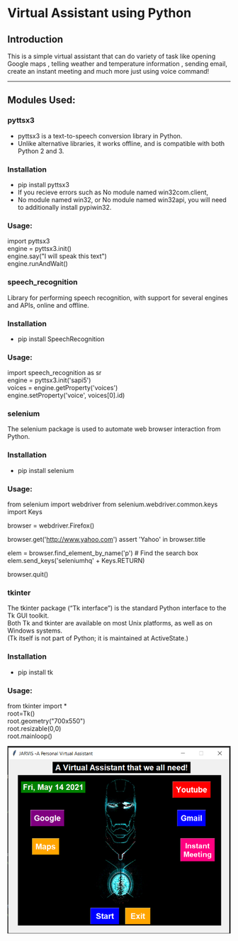 # Virtual Assistant using Python
## Introduction
This is a simple virtual assistant that can do variety of task like
opening Google maps , telling weather and temperature information ,
sending email, create an instant meeting and much more just using voice command!
***
## **Modules Used:**
### pyttsx3
 * pyttsx3  is a text-to-speech conversion library in Python. <br /> 
 * Unlike alternative libraries, it works offline, and is compatible with both Python 2 and 3.
### Installation
 * pip install pyttsx3<br /> 
 * If you recieve errors such as No module named win32com.client,<br /> 
 * No module named win32, or No module named win32api, you will need to additionally install pypiwin32.
 ### Usage:
  import pyttsx3<br />
  engine = pyttsx3.init()<br />
  engine.say("I will speak this text")<br />
  engine.runAndWait()<br />
### speech_recognition
 Library for performing speech recognition, with support for several engines and APIs, online and offline.
### Installation
* pip install SpeechRecognition
### Usage:
  import speech_recognition as sr<br />
  engine = pyttsx3.init('sapi5')<br />
  voices = engine.getProperty('voices')<br />
  engine.setProperty('voice', voices[0].id)<br />
### selenium
 The selenium package is used to automate web browser interaction from Python.
### Installation
* pip install selenium
### Usage:
from selenium import webdriver
from selenium.webdriver.common.keys import Keys

browser = webdriver.Firefox()

browser.get('http://www.yahoo.com')
assert 'Yahoo' in browser.title

elem = browser.find_element_by_name('p')  # Find the search box
elem.send_keys('seleniumhq' + Keys.RETURN)

browser.quit()
### tkinter
The tkinter package (“Tk interface”) is the standard Python interface to the Tk GUI toolkit.<br />
Both Tk and tkinter are available on most Unix platforms, as well as on Windows systems. <br />
(Tk itself is not part of Python; it is maintained at ActiveState.)
### Installation
* pip install tk
### Usage:
from tkinter import *<br />
root=Tk()<br />
root.geometry("700x550")<br />
root.resizable(0,0)<br />
root.mainloop()

![GUI TKINTER](jarvis.PNG)
  



